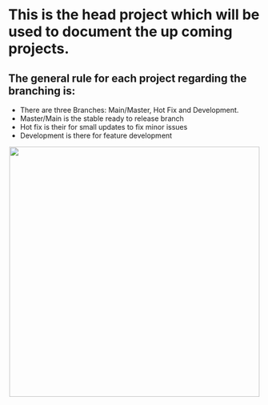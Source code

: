 <h1>
    This is the head project which will be used to document the up coming projects.
</h1>
<h2>The general rule for each project regarding the branching is:</h2>
<ul>
    <li>There are three Branches: Main/Master, Hot Fix and Development.</li>
    <li>Master/Main is the stable ready to release branch</li>
    <li>Hot fix is their for small updates to fix minor issues</li>
    <li>Development is there for feature development</li>
</ul>
<div style="display: flex; justify-content: center;">
    <img src="Project Layout.svg" alt="" style="width: 500px ;height:500px">
</div>

